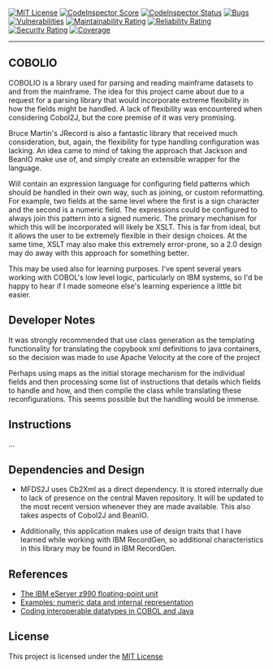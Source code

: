[![MIT License](https://img.shields.io/badge/license-MIT-blue.svg)](https://opensource.org/licenses/MIT)
[![CodeInspector Score](https://www.code-inspector.com/project/5144/score/svg)](https://www.code-inspector.com/project/5144/score)
[![CodeInspector Status](https://www.code-inspector.com/project/5144/status/svg)](https://www.code-inspector.com/project/5144/status)
[![Bugs](https://sonarcloud.io/api/project_badges/measure?project=KinreeveNaku_CobolIO&metric=bugs)](https://sonarcloud.io/dashboard?id=KinreeveNaku_CobolIO)
[![Vulnerabilities](https://sonarcloud.io/api/project_badges/measure?project=KinreeveNaku_CobolIO&metric=vulnerabilities)](https://sonarcloud.io/dashboard?id=KinreeveNaku_CobolIO)
[![Maintainability Rating](https://sonarcloud.io/api/project_badges/measure?project=KinreeveNaku_CobolIO&metric=sqale_rating)](https://sonarcloud.io/dashboard?id=KinreeveNaku_CobolIO)
[![Reliability Rating](https://sonarcloud.io/api/project_badges/measure?project=KinreeveNaku_CobolIO&metric=reliability_rating)](https://sonarcloud.io/dashboard?id=KinreeveNaku_CobolIO)
[![Security Rating](https://sonarcloud.io/api/project_badges/measure?project=KinreeveNaku_CobolIO&metric=security_rating)](https://sonarcloud.io/dashboard?id=KinreeveNaku_CobolIO)
[![Coverage](https://sonarcloud.io/api/project_badges/measure?project=KinreeveNaku_CobolIO&metric=coverage)](https://sonarcloud.io/dashboard?id=KinreeveNaku_CobolIO)

----------
COBOLIO
---------

COBOLIO is a library used for parsing and reading mainframe datasets to and from the mainframe. The idea for this project came about due to a request for a parsing library that would incorporate extreme flexibility in how the fields might be handled. A lack of flexibility was encountered when considering Cobol2J, but the core premise of it was very promising.

Bruce Martin's JRecord is also a fantastic library that received much consideration, but, again, the flexibility for type handling configuration was lacking. An idea came to mind of taking the approach that Jackson and BeanIO make use of, and simply create an extensible wrapper for the language.

Will contain an expression language for configuring field patterns which should be handled in their own way, such as joining, or custom reformatting. For example, two fields at the same level where the first is a sign character and the second is a numeric field. The expressions could be configured to always join this pattern into a signed numeric. The primary mechanism for which this will be incorporated will likely be XSLT. This is far from ideal, but it allows the user to be extremely flexible in their design choices. At the same time, XSLT may also make this extremely error-prone, so a 2.0 design may do away with this approach for something better.

This may be used also for learning purposes. I've spent several years working with COBOL's low level logic, particularly on IBM systems, so I'd be happy to hear if I made someone else's learning experience a little bit easier.

Developer Notes
------
It was strongly recommended that use class generation as the templating functionality for translating the copybook xml definitions to java containers, so the decision was made to use Apache Velocity at the core of the project

Perhaps using maps as the initial storage mechanism for the individual fields and then processing some list of instructions that details which fields to handle and how, and then compile the class while translating these reconfigurations. This seems possible but the handling would be immense.

Instructions
------
...

Dependencies and Design
------
* MFDS2J uses Cb2Xml as a direct dependency. It is stored internally due to lack of presence on the central Maven repository. It will be updated to the most recent version whenever they are made available. This also takes aspects of Cobol2J and BeanIO.

* Additionally, this application makes use of design traits that I have learned while working with IBM RecordGen, so additional characteristics in this library may be found in IBM RecordGen.


References
------
* [The IBM eServer z990 floating-point unit](https://www.researchgate.net/profile/Michael_Kroener2/publication/224103047_The_IBM_eServer_z990_floating-point_unit/links/5411bc970cf29e4a23298013/The-IBM-eServer-z990-floating-point-unit.pdf)
* [Examples: numeric data and internal representation](https://www.ibm.com/support/knowledgecenter/SS6SG3_4.2.0/com.ibm.entcobol.doc_4.2/PGandLR/concepts/cpari20e.htm)
* [Coding interoperable datatypes in COBOL and Java](https://www.ibm.com/support/knowledgecenter/SS6SG3_4.2.0/com.ibm.entcobol.doc_4.2/PGandLR/tasks/tpjav03.htm)

License
------
This project is licensed under the [MIT License](https://opensource.org/licenses/MIT)


